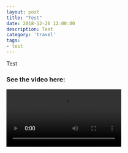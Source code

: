 ```yaml
---
layout: post
title: "Test"
date: 2018-12-26 12:00:00
description: Test
category: 'travel'
tags:
- test
---
```


Test

### See the video here:

<script>const player = new Plyr('#player', {controls: ['play-large', 'play', 'progress', 'current-time', 'fullscreen']}); window.player = player;</script>
<video src="https://www.flickr.com/photos/162779846@N06/46398743412/play/hd/18e6c96149/" type="video/mp4" id="player" controls data-plyr-config='{ "title": "Mt Kosi-test-ko"}'></video>
